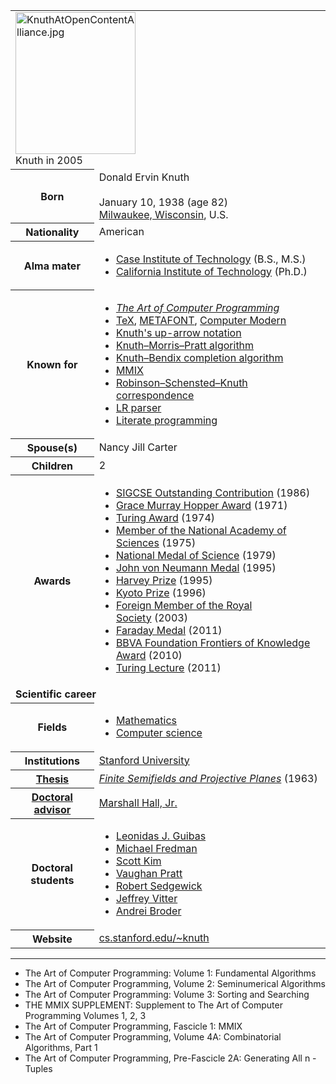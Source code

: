 <table class="infobox biography vcard">
<tbody>
<tr>
<td colspan="2"><a class="image" href="1.jpg"><img src="1.jpg" srcset="1.jpg" alt="KnuthAtOpenContentAlliance.jpg" width="192" height="227" data-file-width="427" data-file-height="505" /></a>
<div>Knuth in 2005</div>
</td>
</tr>
<tr>
<th scope="row">Born</th>
<td>
<div class="nickname">Donald Ervin Knuth</div>
<br />January 10, 1938<span class="noprint ForceAgeToShow">&nbsp;(age&nbsp;82)</span><br />
<div class="birthplace"><a title="Milwaukee" href="https://en.wikipedia.org/wiki/Milwaukee">Milwaukee, Wisconsin</a>, U.S.</div>
</td>
</tr>
<tr>
<th scope="row">Nationality</th>
<td class="category">American</td>
</tr>
<tr>
<th scope="row">Alma&nbsp;mater</th>
<td>
<div class="plainlist">
<ul>
<li><a title="Case Western Reserve University" href="https://en.wikipedia.org/wiki/Case_Western_Reserve_University">Case Institute of Technology</a>&nbsp;(B.S., M.S.)</li>
<li><a title="California Institute of Technology" href="https://en.wikipedia.org/wiki/California_Institute_of_Technology">California Institute of Technology</a>&nbsp;(Ph.D.)</li>
</ul>
</div>
</td>
</tr>
<tr>
<th scope="row">Known&nbsp;for</th>
<td>
<div class="plainlist">
<ul>
<li><em><a title="The Art of Computer Programming" href="https://en.wikipedia.org/wiki/The_Art_of_Computer_Programming">The Art of Computer Programming</a></em></li>
<li><a title="TeX" href="https://en.wikipedia.org/wiki/TeX">TeX</a>,&nbsp;<a class="mw-redirect" title="METAFONT" href="https://en.wikipedia.org/wiki/METAFONT">METAFONT</a>,&nbsp;<a title="Computer Modern" href="https://en.wikipedia.org/wiki/Computer_Modern">Computer Modern</a></li>
<li><a title="Knuth's up-arrow notation" href="https://en.wikipedia.org/wiki/Knuth%27s_up-arrow_notation">Knuth's up-arrow notation</a></li>
<li><a title="Knuth&ndash;Morris&ndash;Pratt algorithm" href="https://en.wikipedia.org/wiki/Knuth%E2%80%93Morris%E2%80%93Pratt_algorithm">Knuth&ndash;Morris&ndash;Pratt algorithm</a></li>
<li><a title="Knuth&ndash;Bendix completion algorithm" href="https://en.wikipedia.org/wiki/Knuth%E2%80%93Bendix_completion_algorithm">Knuth&ndash;Bendix completion algorithm</a></li>
<li><a title="MMIX" href="https://en.wikipedia.org/wiki/MMIX">MMIX</a></li>
<li><a title="Robinson&ndash;Schensted&ndash;Knuth correspondence" href="https://en.wikipedia.org/wiki/Robinson%E2%80%93Schensted%E2%80%93Knuth_correspondence">Robinson&ndash;Schensted&ndash;Knuth correspondence</a></li>
<li><a title="LR parser" href="https://en.wikipedia.org/wiki/LR_parser">LR parser</a></li>
<li><a title="Literate programming" href="https://en.wikipedia.org/wiki/Literate_programming">Literate programming</a></li>
</ul>
</div>
</td>
</tr>
<tr>
<th scope="row"><span class="nowrap">Spouse(s)</span></th>
<td>Nancy Jill Carter</td>
</tr>
<tr>
<th scope="row">Children</th>
<td>2</td>
</tr>
<tr>
<th scope="row">Awards</th>
<td>
<div class="plainlist">
<ul>
<li><a class="mw-redirect" title="Outstanding Contribution to Computer Science Education" href="https://en.wikipedia.org/wiki/Outstanding_Contribution_to_Computer_Science_Education">SIGCSE Outstanding Contribution</a>&nbsp;(1986)</li>
<li><a title="Grace Murray Hopper Award" href="https://en.wikipedia.org/wiki/Grace_Murray_Hopper_Award">Grace Murray Hopper Award</a>&nbsp;(1971)</li>
<li><a title="Turing Award" href="https://en.wikipedia.org/wiki/Turing_Award">Turing Award</a>&nbsp;(1974)</li>
<li><a title="Member of the National Academy of Sciences" href="https://en.wikipedia.org/wiki/Member_of_the_National_Academy_of_Sciences">Member of the National Academy of Sciences</a>&nbsp;(1975)</li>
<li><a title="National Medal of Science" href="https://en.wikipedia.org/wiki/National_Medal_of_Science">National Medal of Science</a>&nbsp;(1979)</li>
<li><a class="mw-redirect" title="John von Neumann Medal" href="https://en.wikipedia.org/wiki/John_von_Neumann_Medal">John von Neumann Medal</a>&nbsp;(1995)</li>
<li><a title="Harvey Prize" href="https://en.wikipedia.org/wiki/Harvey_Prize">Harvey Prize</a>&nbsp;(1995)</li>
<li><a title="Kyoto Prize" href="https://en.wikipedia.org/wiki/Kyoto_Prize">Kyoto Prize</a>&nbsp;(1996)</li>
<li><a class="mw-redirect" title="Foreign Member of the Royal Society" href="https://en.wikipedia.org/wiki/Foreign_Member_of_the_Royal_Society">Foreign Member of the Royal Society</a>&nbsp;(2003)</li>
<li><a class="mw-redirect" title="Faraday Medal" href="https://en.wikipedia.org/wiki/Faraday_Medal">Faraday Medal</a>&nbsp;(2011)</li>
<li><a class="mw-redirect" title="BBVA Foundation Frontiers of Knowledge Award" href="https://en.wikipedia.org/wiki/BBVA_Foundation_Frontiers_of_Knowledge_Award">BBVA Foundation Frontiers of Knowledge Award</a>&nbsp;(2010)</li>
<li><a class="mw-redirect" title="Turing Lecture" href="https://en.wikipedia.org/wiki/Turing_Lecture">Turing Lecture</a>&nbsp;(2011)</li>
</ul>
</div>
</td>
</tr>
<tr>
<td colspan="2"><strong>Scientific career</strong></td>
</tr>
<tr>
<th scope="row">Fields</th>
<td class="category">
<div class="plainlist">
<ul>
<li><a title="Mathematics" href="https://en.wikipedia.org/wiki/Mathematics">Mathematics</a></li>
<li><a title="Computer science" href="https://en.wikipedia.org/wiki/Computer_science">Computer science</a></li>
</ul>
</div>
</td>
</tr>
<tr>
<th scope="row">Institutions</th>
<td><a title="Stanford University" href="https://en.wikipedia.org/wiki/Stanford_University">Stanford University</a></td>
</tr>
<tr>
<th scope="row"><a title="Thesis" href="https://en.wikipedia.org/wiki/Thesis">Thesis</a></th>
<td><a class="external text" href="knuth-phd-thesis-finite-semifields-projective-planes.pdf" rel="nofollow"><em>Finite Semifields and Projective Planes</em></a>&nbsp;(1963)</td>
</tr>
<tr>
<th scope="row"><a title="Doctoral advisor" href="https://en.wikipedia.org/wiki/Doctoral_advisor">Doctoral advisor</a></th>
<td><a title="Marshall Hall (mathematician)" href="https://en.wikipedia.org/wiki/Marshall_Hall_(mathematician)">Marshall Hall, Jr.</a></td>
</tr>
<tr>
<th scope="row">Doctoral students</th>
<td>
<div class="plainlist">
<ul>
<li><a title="Leonidas J. Guibas" href="https://en.wikipedia.org/wiki/Leonidas_J._Guibas">Leonidas J. Guibas</a></li>
<li><a title="Michael Fredman" href="https://en.wikipedia.org/wiki/Michael_Fredman">Michael Fredman</a></li>
<li><a title="Scott Kim" href="https://en.wikipedia.org/wiki/Scott_Kim">Scott Kim</a></li>
<li><a title="Vaughan Pratt" href="https://en.wikipedia.org/wiki/Vaughan_Pratt">Vaughan Pratt</a></li>
<li><a title="Robert Sedgewick (computer scientist)" href="https://en.wikipedia.org/wiki/Robert_Sedgewick_(computer_scientist)">Robert Sedgewick</a></li>
<li><a title="Jeffrey Vitter" href="https://en.wikipedia.org/wiki/Jeffrey_Vitter">Jeffrey Vitter</a></li>
<li><a title="Andrei Broder" href="https://en.wikipedia.org/wiki/Andrei_Broder">Andrei Broder</a></li>
</ul>
</div>
</td>
</tr>
<tr>
<th scope="row">Website</th>
<td><span class="url"><a class="external text" href="https://cs.stanford.edu/~knuth" rel="nofollow">cs<wbr />.stanford<wbr />.edu<wbr />/~knuth</a></span></td>
</tr>
</tbody>
</table>


<hr>


<ul>
  <li><a target="_blank" href="taocp-vol1-fundamental-algorithms-3ed.pdf" style="text-decoration:none;">The Art of Computer Programming: Volume 1: Fundamental Algorithms </a></li>

 <li><a target="_blank" href="taocp-vol2-seminumerical-algorithms-3ed.pdf" style="text-decoration:none;">The Art of Computer Programming, Volume 2: Seminumerical Algorithms</a></li>

<li><a target="_blank" href="taocp-vol3-sorting-and-searching-2ed.pdf" style="text-decoration:none;">The Art of Computer Programming: Volume 3: Sorting and Searching</a></li>

<li><a target="_blank" href="mmix-supplement.pdf" style="text-decoration:none;">THE MMIX SUPPLEMENT: Supplement to The Art of Computer Programming Volumes 1, 2, 3</a></li>

<li><a target="_blank" href="taocp-fascicle1-mmix.pdf" style="text-decoration:none;">The Art of Computer Programming, Fascicle 1: MMIX </a></li>

<li><a target="_blank" href="taocp-vol4a-combinatorial-algorithms-part1.pdf" style="text-decoration:none;">The Art of Computer Programming, Volume 4A: Combinatorial Algorithms, Part 1</a></li>
  
<li><a target="_blank" href="taocp-fascicle2a-generating-all-n-tuples.pdf" style="text-decoration:none;">The Art of Computer Programming, Pre-Fascicle 2A: Generating All n - Tuples</a></li>

</ul>
